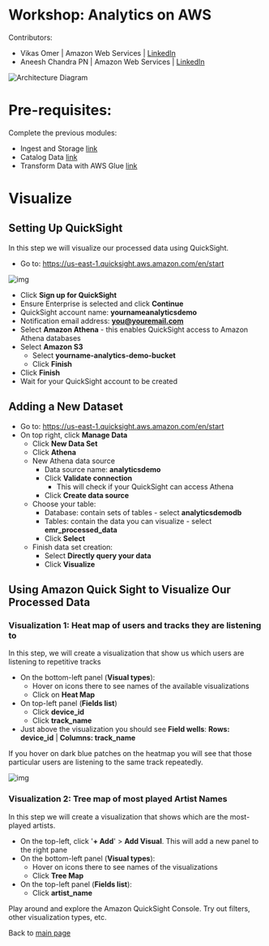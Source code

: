 # Workshop: Analytics on AWS

Contributors:

* Vikas Omer | Amazon Web Services | [LinkedIn](https://www.linkedin.com/in/vikas-omer/)
* Aneesh Chandra PN | Amazon Web Services | [LinkedIn](https://www.linkedin.com/in/aneesh-chandra-pn/)

![Architecture Diagram](../img/visualize.png)

# Pre-requisites:  
Complete the previous modules:  
* Ingest and Storage [link](../modules/ingest.md)
* Catalog Data [link](../modules/catalog.md)
* Transform Data with AWS Glue [link](../modules/transform_glue.md)


# Visualize

## Setting Up QuickSight
In this step we will visualize our processed data using QuickSight.

* Go to: https://us-east-1.quicksight.aws.amazon.com/en/start

![img](../img/quicksight_activate.png)

* Click **Sign up for QuickSight**
* Ensure Enterprise is selected and click **Continue**
* QuickSight account name: **yournameanalyticsdemo**
* Notification email address: **you@youremail.com**
* Select **Amazon Athena** - this enables QuickSight access to Amazon Athena databases
* Select **Amazon S3**
	* Select **yourname-analytics-demo-bucket**
	* Click **Finish**
* Click **Finish**
* Wait for your QuickSight account to be created

## Adding a New Dataset

* Go to: https://us-east-1.quicksight.aws.amazon.com/en/start
* On top right, click **Manage Data**
    * Click **New Data Set**
    * Click **Athena** 
    * New Athena data source
        * Data source name: **analyticsdemo**
        * Click **Validate connection**
            * This will check if your QuickSight can access Athena
        * Click **Create data source**
    * Choose your table:
        * Database: contain sets of tables - select **analyticsdemodb**
        * Tables: contain the data you can visualize - select **emr_processed_data**
        * Click **Select**
    * Finish data set creation:
        * Select **Directly query your data**
        * Click **Visualize**

## Using Amazon Quick Sight to Visualize Our Processed Data

### Visualization 1: Heat map of users and tracks they are listening to

In this step, we will create a visualization that show us which users are listening to repetitive tracks

* On the bottom-left panel (**Visual types**):
    * Hover on icons there to see names of the available visualizations
    * Click on **Heat Map**
* On top-left panel (**Fields list**)
    * Click **device_id**
    * Click **track_name**
* Just above the visualization you should see **Field wells**: **Rows: device_id** | **Columns: track_name**

If you hover on dark blue patches on the heatmap you will see that those particular users are listening to the same track repeatedly.

![img](../img/qs-vis-1.png)

### Visualization 2: Tree map of most played Artist Names

In this step we will create a visualization that shows which are the most-played artists.

* On the top-left, click '**+ Add**' > **Add Visual**. This will add a new panel to the right pane
* On the bottom-left panel (**Visual types**):
    * Hover on icons there to see names of the visualizations
    * Click **Tree Map**
* On the top-left panel (**Fields list**):
    * Click **artist_name**

Play around and explore the Amazon QuickSight Console. Try out filters, other visualization types, etc.

Back to [main page](../readme.md)
